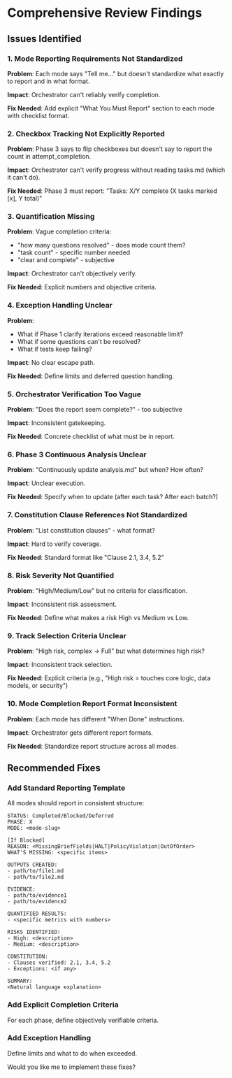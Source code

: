 # Comprehensive Review Findings

## Issues Identified

### 1. Mode Reporting Requirements Not Standardized

**Problem**: Each mode says "Tell me..." but doesn't standardize what exactly to report and in what format.

**Impact**: Orchestrator can't reliably verify completion.

**Fix Needed**: Add explicit "What You Must Report" section to each mode with checklist format.

### 2. Checkbox Tracking Not Explicitly Reported

**Problem**: Phase 3 says to flip checkboxes but doesn't say to report the count in attempt_completion.

**Impact**: Orchestrator can't verify progress without reading tasks.md (which it can't do).

**Fix Needed**: Phase 3 must report: "Tasks: X/Y complete (X tasks marked [x], Y total)"

### 3. Quantification Missing

**Problem**: Vague completion criteria:
- "how many questions resolved" - does mode count them?
- "task count" - specific number needed
- "clear and complete" - subjective

**Impact**: Orchestrator can't objectively verify.

**Fix Needed**: Explicit numbers and objective criteria.

### 4. Exception Handling Unclear

**Problem**: 
- What if Phase 1 clarify iterations exceed reasonable limit?
- What if some questions can't be resolved?
- What if tests keep failing?

**Impact**: No clear escape path.

**Fix Needed**: Define limits and deferred question handling.

### 5. Orchestrator Verification Too Vague

**Problem**: "Does the report seem complete?" - too subjective

**Impact**: Inconsistent gatekeeping.

**Fix Needed**: Concrete checklist of what must be in report.

### 6. Phase 3 Continuous Analysis Unclear

**Problem**: "Continuously update analysis.md" but when? How often?

**Impact**: Unclear execution.

**Fix Needed**: Specify when to update (after each task? After each batch?)

### 7. Constitution Clause References Not Standardized

**Problem**: "List constitution clauses" - what format?

**Impact**: Hard to verify coverage.

**Fix Needed**: Standard format like "Clause 2.1, 3.4, 5.2"

### 8. Risk Severity Not Quantified

**Problem**: "High/Medium/Low" but no criteria for classification.

**Impact**: Inconsistent risk assessment.

**Fix Needed**: Define what makes a risk High vs Medium vs Low.

### 9. Track Selection Criteria Unclear

**Problem**: "High risk, complex → Full" but what determines high risk?

**Impact**: Inconsistent track selection.

**Fix Needed**: Explicit criteria (e.g., "High risk = touches core logic, data models, or security")

### 10. Mode Completion Report Format Inconsistent

**Problem**: Each mode has different "When Done" instructions.

**Impact**: Orchestrator gets different report formats.

**Fix Needed**: Standardize report structure across all modes.

## Recommended Fixes

### Add Standard Reporting Template

All modes should report in consistent structure:
```
STATUS: Completed/Blocked/Deferred
PHASE: X
MODE: <mode-slug>

[If Blocked]
REASON: <MissingBriefFields|HALT|PolicyViolation|OutOfOrder>
WHAT'S MISSING: <specific items>

OUTPUTS CREATED:
- path/to/file1.md
- path/to/file2.md

EVIDENCE:
- path/to/evidence1
- path/to/evidence2

QUANTIFIED RESULTS:
- <specific metrics with numbers>

RISKS IDENTIFIED:
- High: <description>
- Medium: <description>

CONSTITUTION:
- Clauses verified: 2.1, 3.4, 5.2
- Exceptions: <if any>

SUMMARY:
<Natural language explanation>
```

### Add Explicit Completion Criteria

For each phase, define objectively verifiable criteria.

### Add Exception Handling

Define limits and what to do when exceeded.

Would you like me to implement these fixes?